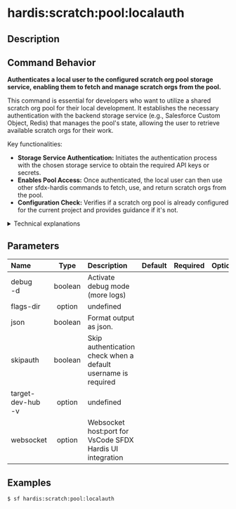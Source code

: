 <!-- This file has been generated with command 'sf hardis:doc:plugin:generate'. Please do not update it manually or it may be overwritten -->
# hardis:scratch:pool:localauth

## Description


## Command Behavior

**Authenticates a local user to the configured scratch org pool storage service, enabling them to fetch and manage scratch orgs from the pool.**

This command is essential for developers who want to utilize a shared scratch org pool for their local development. It establishes the necessary authentication with the backend storage service (e.g., Salesforce Custom Object, Redis) that manages the pool's state, allowing the user to retrieve available scratch orgs for their work.

Key functionalities:

- **Storage Service Authentication:** Initiates the authentication process with the chosen storage service to obtain the required API keys or secrets.
- **Enables Pool Access:** Once authenticated, the local user can then use other sfdx-hardis commands to fetch, use, and return scratch orgs from the pool.
- **Configuration Check:** Verifies if a scratch org pool is already configured for the current project and provides guidance if it's not.

<details markdown="1">
<summary>Technical explanations</summary>

The command's technical implementation involves:

- **Configuration Loading:** It retrieves the `poolConfig` from the project's .sfdx-hardis.yml file to identify the configured storage service.
- **Provider Instantiation:** It uses the `instantiateProvider` utility function to create an instance of the `KeyValueProviderInterface` corresponding to the configured storage service.
- **User Authentication:** It then calls the `userAuthenticate()` method on the instantiated provider. This method encapsulates the specific logic for authenticating with the chosen storage service (e.g., prompting for API keys, performing OAuth flows).
- **Error Handling:** It checks for the absence of a configured scratch org pool and provides a user-friendly message.
</details>


## Parameters

| Name                  |  Type   | Description                                                   | Default | Required | Options |
|:----------------------|:-------:|:--------------------------------------------------------------|:-------:|:--------:|:-------:|
| debug<br/>-d          | boolean | Activate debug mode (more logs)                               |         |          |         |
| flags-dir             | option  | undefined                                                     |         |          |         |
| json                  | boolean | Format output as json.                                        |         |          |         |
| skipauth              | boolean | Skip authentication check when a default username is required |         |          |         |
| target-dev-hub<br/>-v | option  | undefined                                                     |         |          |         |
| websocket             | option  | Websocket host:port for VsCode SFDX Hardis UI integration     |         |          |         |

## Examples

```shell
$ sf hardis:scratch:pool:localauth
```


